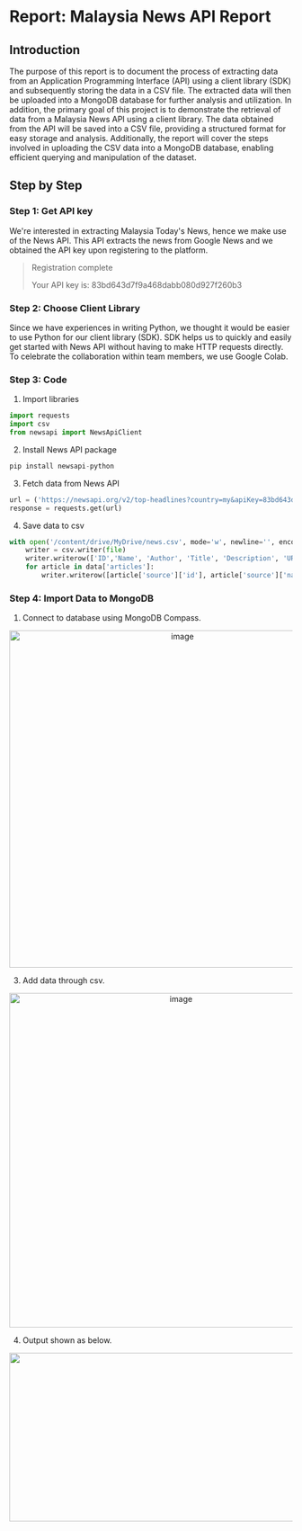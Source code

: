 # Report: Malaysia News API Report
## Introduction

The purpose of this report is to document the process of extracting data from an Application Programming Interface (API) using a client library (SDK) and subsequently storing the data in a CSV file. The extracted data will then be uploaded into a MongoDB database for further analysis and utilization. In addition, the primary goal of this project is to demonstrate the retrieval of data from a Malaysia News API using a client library. The data obtained from the API will be saved into a CSV file, providing a structured format for easy storage and analysis. Additionally, the report will cover the steps involved in uploading the CSV data into a MongoDB database, enabling efficient querying and manipulation of the dataset.

## Step by Step

<h3>Step 1: Get API key</h3>
We're interested in extracting Malaysia Today's News, hence we make use of the News API. This API extracts the news from Google News and we obtained the API key upon registering to the platform. 

<br>
<blockquote>Registration complete

Your API key is: 83bd643d7f9a468dabb080d927f260b3</blockquote>

<h3>Step 2: Choose Client Library</h3>
Since we have experiences in writing Python, we thought it would be easier to use Python for our client library (SDK). SDK helps us to quickly and easily get started with News API without having to make HTTP requests directly. To celebrate the collaboration within team members, we use Google Colab.

<h3>Step 3: Code</h3>

1. Import libraries
```python
import requests
import csv
from newsapi import NewsApiClient
```
2. Install News API package
```python
pip install newsapi-python
```
3. Fetch data from News API
```python
url = ('https://newsapi.org/v2/top-headlines?country=my&apiKey=83bd643d7f9a468dabb080d927f260b3')
response = requests.get(url)
```
4. Save data to csv
```python
with open('/content/drive/MyDrive/news.csv', mode='w', newline='', encoding='utf-8') as file:
    writer = csv.writer(file)
    writer.writerow(['ID','Name', 'Author', 'Title', 'Description', 'URL', 'URL To Image', 'Published At', 'Content'])
    for article in data['articles']:
        writer.writerow([article['source']['id'], article['source']['name'], article['author'], article['title'], article['description'], article['url'], article['urlToImage'], article['publishedAt'], article['content']])
```

<h3>Step 4: Import Data to MongoDB</h3>

  1. Connect to database using MongoDB Compass.
  <div align = "center"><img width="600" alt="image" src="https://user-images.githubusercontent.com/73205963/230782197-8a34f52b-aa10-47ca-9111-245598606798.png"></div>

  3. Add data through csv.
<div align = "center"><img width="595" alt="image" src="https://user-images.githubusercontent.com/73205963/230782131-a5158ca4-f124-4f20-b40e-da1f35e934fb.png"></div>


  4. Output shown as below.

<div align = "center"><img width=600 height=300 src ="https://github.com/drshahizan/special-topic-data-engineering/blob/907c6ec43fc98feb2bb4319979d3ab820538a071/Assignment/API/submission/DataAce/mongodb.png" ></div>




